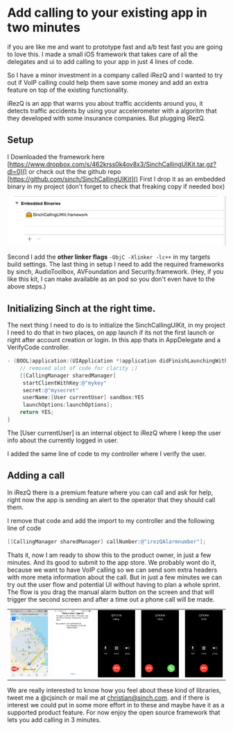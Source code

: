 # Add calling to your existing app in two minutes
if you are like me and want to prototype fast and a/b test fast you are going to love this. I made a small iOS framework that takes care of all the delegates and ui to add calling to your app in just 4 lines of code. 

So I have a minor investment in a company called iRezQ and I wanted to try out if VoIP calling could help them save some money and add an extra feature on top of the existing functionality. 

iRezQ is an app that warns you about traffic accidents around you, it detects traffic accidents by using your accelerometer with a algoritm that they developed with some insurance companies. But plugging iRezQ.

## Setup 
I Downloaded the framework here [https://www.dropbox.com/s/462krss0k4ov8x3/SinchCallingUIKit.tar.gz?dl=0]() or check out the the github repo [https://github.com/sinch/SinchCallingUIKit]()
First I drop it as an embedded binary in my project (don't forget to check that freaking copy if needed box)

![](Images/embedded.png)

Second I add the **other linker flags** `-ObjC -Xlinker -lc++` in my targets build settings.
The last thing in setup I need to add the required frameworks by sinch, AudioToolbox, AVFoundation and Security.framework. 
(Hey, if you like this kit, I can make available as an pod so you don't even have to the above steps.)

## Initializing Sinch at the right time. 
The next thing I need to do is to initialize the SinchCallingUIKit, in my project I need to do that in two places, on app launch if its not the first launch or right after account creation or login. In this app thats in AppDelegate and a VerifyCode controller. 

```objectivec
- (BOOL)application:(UIApplication *)application didFinishLaunchingWithOptions:(NSDictionary *)launchOptions {
	// removed alot of code for clarity ;)
    [[CallingManager sharedManager]
     startClientWithKey:@"mykey"
     secret:@"mysecret"
     userName:[User currentUser] sandbox:YES
     launchOptions:launchOptions];
    return YES;
}
```
The [User currentUser] is an internal object to iRezQ where I keep the user info about the currently logged in user. 

I added the same line of code to my controller where I verify the user. 

## Adding a call 
In iRezQ there is a premium feature where you can call and ask for help, right now the app is sending an alert to the operator that they should call them. 

I remove that code and add the import to my controller and the following line of code
```objectivec
[[CallingManager sharedManager] callNumber:@"irezQAlarmnumber"];
```

Thats it, now I am ready to show this to the product owner, in just a few minutes. And its good to submit to the app store. We probably wont do it, because we want to have VoIP calling so we can send som extra headers with more meta information about the call. But in just a few minutes we can try out the user flow and potential UI without having to plan a whole sprint. The flow is you drag the manual alarm button on the screen and that will trigger the second screen and after a time out a phone call will be made. 

<table>
<tr>
<td>
<img src="Images/irezqstart.PNG"> 
</td>
<td>
<img src="Images/manual.PNG"> 
</td>

<td>
<img src="Images/calling.png"> 
</td>
<td>
<img src="Images/incomming.png">
</td>
<td>
<img src="Images/incall.png">
</tr>
</table>

We are really interested to know how you feel about these kind of libraries, tweet me a @cjsinch or mail me at christian@sinch.com. and if there is interest we could put in some more effort in to these and maybe have it as a supported product feature. For now enjoy the open source framework that lets you add calling in 3 minutes.







